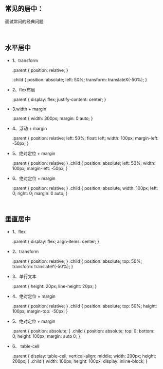 ## 常见的居中：

面试常问的经典问题

<br>

## 水平居中

* 1、transform


    .parent {
        position: relative;
    }

    .child {
        position: absolute;
        left: 50%;
        transform: translateX(-50%);
    }

* 2、flex布局


    .parent {
        display: flex;
        justify-content: center;
    }

* 3.width + margin


    .parent {
        width: 300px;
        margin: 0 auto;
    }

* 4、浮动 + margin


    .parent {
        position: relative;
        left: 50%;
        float: left;
        width: 100px;
        margin-left: -50px;
    }

* 5、绝对定位 + margin


    .parent {
        position: relative;
    }
    .child {
        position: absolute;
        left: 50%;
        width: 100px;
        margin-left: -50px;
    }

* 6、绝对定位 + margin


    .parent {
        position: relative;
    }
    .child {
        position: absolute;
        width: 100px;
        left: 0;
        right: 0;
        margin: 0 auto;
    }
<br>

## 垂直居中

* 1、flex


    .parent {
        display: flex;
        align-items: center;
    }

* 2、transform


    .parent {
        position: relative;
    }
    .child {
        position: absolute;
        top: 50%;
        transform: translateY(-50%);
    }

* 3、单行文本


    .parent {
        height: 20px;
        line-height: 20px;
    }

* 4、绝对定位 + margin


    .parent {
        position: relative;
    }
    .child {
        position: absolute;
        top: 50%;
        height: 100px;
        margin-top: -50px;
    }

* 5、绝对定位 + margin


    .parent {
        position: absolute;
    }
    .child {
        position: absolute;
        top: 0;
        bottom: 0;
        height: 100px;
        margin: auto 0;
    }

* 6、 table-cell


    .parent {
        display: table-cell;
        vertical-align: middle;
        width: 200px;
        height: 200px;
    }
    .child {
        width: 100px;
        height: 100px;
        display: inline-block;
    }